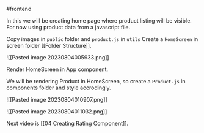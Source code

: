 #frontend 

In this we will be creating home page where product listing will be visible. For now using product data from a javascript file.

Copy images in `public` folder and `product.js` in `utils`
Create a `HomeScreen` in screen folder [[Folder Structure]].


![[Pasted image 20230804005933.png]]

Render HomeScreen in App component.

We will be rendering Product in HomeScreen, so create a `Product.js` in components folder and style accrodingly.

![[Pasted image 20230804010907.png]]

![[Pasted image 20230804011032.png]]

Next video is [[04 Creating Rating Component]]. 